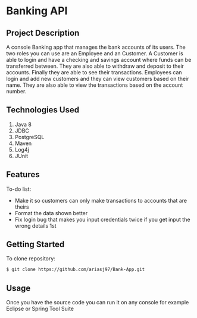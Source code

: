 # Banking API

## Project Description

A console Banking app that manages the bank accounts of its users. The two roles you can use are an Employee and an Customer. A Customer is able to login and have a checking and savings account where funds can be transferred between. They are also able to withdraw and deposit to their accounts. Finally they are able to see their transactions. Employees can login and add new customers and they can view customers based on their name. They are also able to view the transactions based on the account number.

## Technologies Used
1. Java 8
2. JDBC
3. PostgreSQL
4. Maven 
5. Log4j
6. JUnit


## Features
To-do list:
- Make it so customers can only make transactions to accounts that are theirs
- Format the data shown better
- Fix login bug that makes you input credentials twice if you get input the wrong details 1st


## Getting Started 
To clone repository:
```bash
$ git clone https://github.com/ariasj97/Bank-App.git
```
## Usage
Once you have the source code you can run it on any console for example Eclipse or Spring Tool Suite
